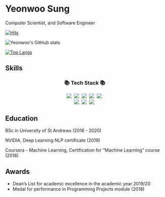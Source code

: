 # Yeonwoo Sung

Computer Scientist, and Software Engineer

[![Hits](https://hits.seeyoufarm.com/api/count/incr/badge.svg?url=https%3A%2F%2Fgithub.com%2Fgjbae1212%2Fhit-counter&count_bg=%23191E6E&title_bg=%235D9FE1&icon=&icon_color=%233113BA&title=hits&edge_flat=false)](https://hits.seeyoufarm.com)

![Yeonwoo's GitHub stats](https://github-readme-stats.vercel.app/api?username=YeonwooSung&show_icons=true&theme=radical&title_color=7147e6)

[![Top Langs](https://github-readme-stats.vercel.app/api/top-langs/?username=YeonwooSung&theme=radical&layout=compact)](https://github.com/anuraghazra/github-readme-stats)

## Skills

<h3 align="center">📚 Tech Stack 📚</h3>
<p align="center">
  <img src="https://img.shields.io/badge/Python-3766AB?style=flat-square&logo=Python&logoColor=white"/></a>&nbsp 
  <img src="https://img.shields.io/badge/C++-00599C?style=flat-square&logo=C%2B%2B&logoColor=white"/></a>&nbsp
  <img src="https://img.shields.io/badge/Rust-000000?style=flat-square&logo=C%2B%2B&logoColor=white"/></a>&nbsp
  <img src="https://img.shields.io/badge/Node.js-339933?style=flat-square&logo=Node.js&logoColor=white"/></a>&nbsp
  <img src="https://img.shields.io/badge/Javascript-ffb13b?style=flat-square&logo=javascript&logoColor=white"/></a>&nbsp 
  <br>
  <img src="https://img.shields.io/badge/Mysql-E6B91E?style=flat-square&logo=MySql&logoColor=white"/></a>&nbsp 
  <img src="https://img.shields.io/badge/Django-092E20?style=flat-square&logo=Django&logoColor=white"/></a>&nbsp 
  <img src="https://img.shields.io/badge/Java-007396?style=flat-square&logo=Java&logoColor=white"/></a>&nbsp
</p>

## Education

BSc in University of St Andrews (2016 - 2020)

NVIDIA, Deep Learning NLP certificate (2019)

Coursera - Machine Learning, Certification for ”Machine Learning” course (2018)

## Awards

- Dean’s List for academic excellence in the academic year 2019/20
- Medal for performance in Programming Projects module (2018)
